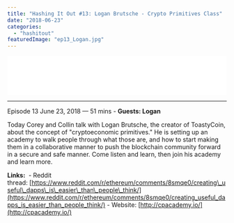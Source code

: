 ```yaml
---
title: "Hashing It Out #13: Logan Brutsche - Crypto Primitives Class"
date: "2018-06-23"
categories: 
  - "hashitout"
featuredImage: "ep13_Logan.jpg"
---
```


<iframe style="border: none;" src="//html5-player.libsyn.com/embed/episode/id/6736479/height/90/theme/custom/autoplay/no/autonext/no/thumbnail/yes/preload/no/no_addthis/no/direction/backward/render-playlist/no/custom-color/0fc2c1/" width="100%" height="90" scrolling="no" allowfullscreen="allowfullscreen"></iframe>

* * *

 Episode 13 June 23, 2018 — 51 mins - **Guests: Logan**

Today Corey and Collin talk with Logan Brutsche, the creator of ToastyCoin, about the concept of "cryptoeconomic primitives." He is setting up an academy to walk people through what those are, and how to start making them in a collaborative manner to push the blockchain community forward in a secure and safe manner. Come listen and learn, then join his academy and learn more.

**Links:**  - Reddit thread: [https://www.reddit.com/r/ethereum/comments/8smqe0/creating\_useful\_dapps\_is\_easier\_than\_people\_think/](https://www.reddit.com/r/ethereum/comments/8smqe0/creating_useful_dapps_is_easier_than_people_think/) - Website: [http://cpacademy.io/](http://cpacademy.io/)
